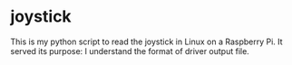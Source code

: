 # joystick
This is my python script to read the joystick in Linux on a Raspberry Pi.
It served its purpose: I understand the format of driver output file.
